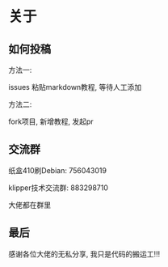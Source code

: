 # 关于

## 如何投稿

方法一: 

issues 粘贴markdown教程, 等待人工添加

方法二:

fork项目, 新增教程, 发起pr


## 交流群

纸盒410刷Debian: 756043019

klipper技术交流群: 883298710

大佬都在群里

## 最后

感谢各位大佬的无私分享, 我只是代码的搬运工!!!